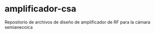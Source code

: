 # amplificador-csa

Repositorio de archivos de diseño de amplificador de RF para la cámara semianecoica